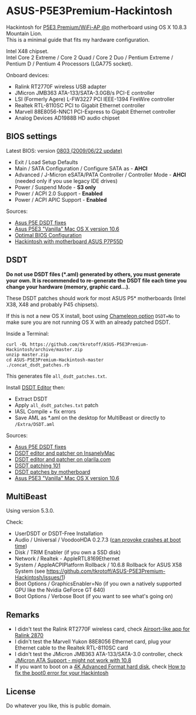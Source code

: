 # ASUS-P5E3Premium-Hackintosh

Hackintosh for [P5E3 Premium/WiFi-AP @n](http://www.asus.com/Motherboards/P5E3_PremiumWiFiAP_n) motherboard using OS X 10.8.3 Mountain Lion.  
This is a minimal guide that fits my hardware configuration.

Intel X48 chipset.  
Intel Core 2 Extreme / Core 2 Quad / Core 2 Duo / Pentium Extreme / Pentium D / Pentium 4 Processors (LGA775 socket).

Onboard devices:

- Ralink RT2770F wireless USB adapter
- JMicron JMB363 ATA-133/SATA-3.0GB/s PCI-E controller
- LSI (Formerly Agere) L-FW3227 PCI IEEE-1394 FireWire controller
- Realtek RTL-8110SC PCI to Gigabit Ethernet controller
- Marvell 88E8056-NNC1 PCI-Express to Gigabit Ethernet controller
- Analog Devices AD1988B HD audio chipset

## BIOS settings

Latest BIOS: version [0803 (2009/06/22 update)](http://www.asus.com/Motherboards/P5E3_PremiumWiFiAP_n#support_Download)

- Exit / Load Setup Defaults
- Main / SATA Configuration / Configure SATA as - **AHCI**
- Advanced / J-Micron eSATA/PATA Controller / Controller Mode - **AHCI** (needed only if you use legacy IDE drives)
- Power / Suspend Mode - **S3 only**
- Power / ACPI 2.0 Support - **Enabled**
- Power / ACPI APIC Support - **Enabled**

Sources:

- [Asus P5E DSDT fixes](http://www.insanelymac.com/forum/index.php?showtopic=199816)
- [Asus P5E3 "Vanilla" Mac OS X version 10.6](http://www.insanelymac.com/forum/index.php?showtopic=182580)
- [Optimal BIOS Configuration](http://lnx2mac.blogspot.com/2010/07/optimal-bios-configuration.html)
- [Hackintosh with motherboard ASUS P7P55D](http://flying-dog.blogspot.com/2011/04/hackintosh-part-2-build-and-install.html)

## DSDT

**Do not use DSDT files (*.aml) generated by others, you must generate your own.
It is recommended to re-generate the DSDT file each time you change your hardware (memory, graphic card...).**

These DSDT patches should work for most ASUS P5* motherboards (Intel X38, X48 and probably P45 chipsets).

If this is not a new OS X install, boot using [Chameleon option](http://forge.voodooprojects.org/p/chameleon/source/tree/HEAD/trunk/doc/BootHelp.txt)
`DSDT=No` to make sure you are not running OS X with an already patched DSDT.

Inside a Terminal:

```
curl -OL https://github.com/tkrotoff/ASUS-P5E3Premium-Hackintosh/archive/master.zip
unzip master.zip
cd ASUS-P5E3Premium-Hackintosh-master
./concat_dsdt_patches.rb
```

This generates file `all_dsdt_patches.txt`.

Install [DSDT Editor](http://www.insanelymac.com/forum/topic/223205-dsdt-editor-and-patcher/) then:

- Extract DSDT
- Apply `all_dsdt_patches.txt` patch
- IASL Compile + fix errors
- Save AML as *.aml on the desktop for MultiBeast or directly to `/Extra/DSDT.aml`

Sources:

- [Asus P5E DSDT fixes](http://www.insanelymac.com/forum/index.php?showtopic=199816)
- [DSDT editor and patcher on InsanelyMac](http://www.insanelymac.com/forum/topic/223205-dsdt-editor-and-patcher/)
- [DSDT editor and patcher on olarila.com](http://olarila.com/forum/viewtopic.php?f=7&t=62)
- [DSDT patching 101](http://olarila.com/forum/viewtopic.php?f=19&t=634)
- [DSDT patches by motherboard](http://olarila.com/forum/packs.php)
- [Asus P5E3 "Vanilla" Mac OS X version 10.6](http://www.insanelymac.com/forum/topic/182580-asus-p5e3-vanilla-mac-os-x-version-106/)

## MultiBeast

Using version 5.3.0.

Check:

- UserDSDT or DSDT-Free Installation
- Audio / Universal / VoodooHDA 0.2.7.3 ([can provoke crashes at boot time](https://github.com/tkrotoff/ASUS-P5E3Premium-Hackintosh/issues/2))
- Disk / TRIM Enabler (if you own a SSD disk)
- Network / Realtek - AppleRTL8169Ethernet
- System / AppleACPIPlatform Rollback / 10.6.8 Rollback for ASUS X58 System (see https://github.com/tkrotoff/ASUS-P5E3Premium-Hackintosh/issues/1)
- Boot Options / GraphicsEnabler=No (if you own a natively supported GPU like the Nvidia GeForce GT 640)
- Boot Options / Verbose Boot (if you want to see what's going on)

## Remarks

- I didn't test the Ralink RT2770F wireless card, check [Airport-like app for Ralink 2870](http://www.insanelymac.com/forum/topic/168984-airport-like-app-for-ralink-2870/)
- I didn't test the Marvell Yukon 88E8056 Ethernet card, plug your Ethernet cable to the Realtek RTL-8110SC card
- I didn't test the JMicron JMB363 ATA-133/SATA-3.0 controller, check [JMicron ATA Support - might not work with 10.8](http://tonymacx86.blogspot.fr/2010/03/jmicron-ata-support.html)
- If you want to boot on a [4K Advanced Format hard disk](http://en.wikipedia.org/wiki/Advanced_Format), check [How to fix the boot0 error for your Hackintosh](http://www.macbreaker.com/2012/02/hackintosh-boot0-error.html)

## License

Do whatever you like, this is public domain.
